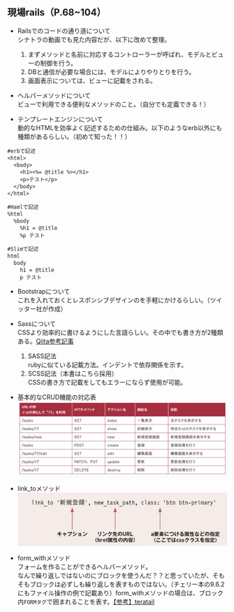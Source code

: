 ## 現場rails（P.68~104）
- Railsでのコードの通り道について  
シナトラの動画でも見た内容だが、以下に改めて整理。  
  1. まずメソッドと名前に対応するコントローラーが呼ばれ、モデルとビューの制御を行う。  
  2. DBと通信が必要な場合には、モデルによりやりとりを行う。  
  3. 画面表示については、ビューに記載をされる。 

- ヘルパーメソッドについて  
ビューで利用できる便利なメソッドのこと。（自分でも定義できる！）  

- テンプレートエンジンについて  
動的なHTMLを効率よく記述するための仕組み。以下のようなerb以外にも種類があるらしい。（初めて知った！！）  
```
#erbで記述
<html>
  <body>
    <h1><%= @title %></h1>
    <p>テスト</p>
  </body>
</html>
```
```
#Hamlで記述
%html
  %body
    %h1 = @title
    %p テスト
```
```
#Slimで記述
html
  body
    h1 = @title
    p テスト
```

- Bootstrapについて  
これを入れておくとレスポンシブデザインのを手軽にかけるらしい。（ツイッター社が作成）  

- Sassについて  
CSSより効率的に書けるようにした言語らしい。その中でも書き方が2種類ある。[Qiita参考記事](https://qiita.com/m0nch1/items/b01c966dd2273e3f6abe)
  1. SASS記法  
  rubyに似ている記載方法。インデントで依存関係を示す。  
  2. SCSS記法（本書はこちら採用）  
  CSSの書き方で記載をしてもエラーにならず使用が可能。  

- 基本的なCRUD機能の対応表  
![対応表](2020-06-07-16-27-51.png)  

- link_toメソッド  
![link_toメソッド](2020-06-07-17-24-10.png)  

- form_withメソッド  
フォームを作ることができるヘルパーメソッド。  
なんで繰り返しではないのにブロックを使うんだ？？と思っていたが、そもそもブロックは必ずしも繰り返しを表すものではない。（チェリー本の9.6.2にもファイル操作の例で記載あり）form_withメソッドの場合は、ブロック内`FORMタグ`で囲まれることを表す。[【参考】teratail](https://teratail.com/questions/141299)